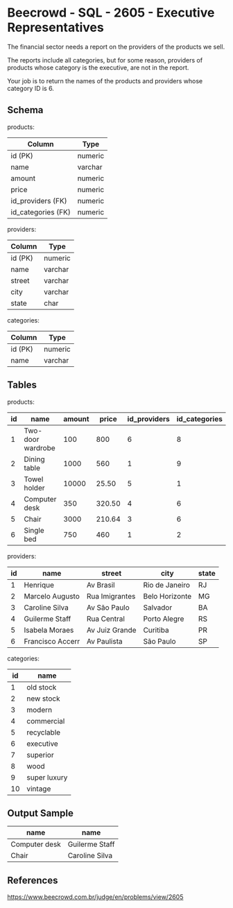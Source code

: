 # Beecrowd - SQL - 2605 - Executive Representatives

The financial sector needs a report on the providers of the products we sell. 

The reports include all categories, but for some reason, providers of products whose category is the executive, are not in the report.

Your job is to return the names of the products and providers whose category ID is 6.


## Schema
products:

| Column             | Type    |
|--------------------|---------|
| id (PK)            | numeric |
| name               | varchar |
| amount             | numeric |
| price              | numeric |
| id_providers (FK)  | numeric |
| id_categories (FK) | numeric |


providers:

| Column  | Type    |
|---------|---------|
| id (PK) | numeric |
| name    | varchar |
| street  | varchar |
| city    | varchar |
| state   | char    |


categories:

| Column  | Type    |
|---------|---------|
| id (PK) | numeric |
| name    | varchar |


## Tables

products:

| id  | name              | amount | price  | id_providers | id_categories |
|-----|-------------------|--------|--------|--------------|---------------|
| 1   | Two-door wardrobe | 100    | 800    | 6            | 8             |
| 2   | Dining table      | 1000   | 560    | 1            | 9             |
| 3   | Towel holder      | 10000  | 25.50  | 5            | 1             |
| 4   | Computer desk     | 350    | 320.50 | 4            | 6             |
| 5   | Chair             | 3000   | 210.64 | 3            | 6             |
| 6   | Single bed        | 750    | 460    | 1            | 2             |


providers:

| id  | name             | street         | city           | state |
|-----|------------------|----------------|----------------|-------|
| 1   | Henrique         | Av Brasil      | Rio de Janeiro | RJ    |
| 2   | Marcelo Augusto  | Rua Imigrantes | Belo Horizonte | MG    |
| 3   | Caroline Silva   | Av São Paulo   | Salvador       | BA    |
| 4   | Guilerme Staff   | Rua Central    | Porto Alegre   | RS    |
| 5   | Isabela Moraes   | Av Juiz Grande | Curitiba       | PR    |
| 6   | Francisco Accerr | Av Paulista    | São Paulo      | SP    |


categories:

| id  | name         |
|-----|--------------|
| 1   | old stock    |
| 2   | new stock    |
| 3   | modern       |
| 4   | commercial   |
| 5   | recyclable   |
| 6   | executive    |
| 7   | superior     |
| 8   | wood         |
| 9   | super luxury |
| 10  | vintage      |


## Output Sample

| name          | name           |
|---------------|----------------|
| Computer desk | Guilerme Staff |
| Chair         | Caroline Silva |

## References
https://www.beecrowd.com.br/judge/en/problems/view/2605
